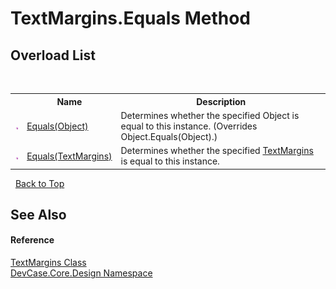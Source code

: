 # TextMargins.Equals Method 
 


## Overload List
&nbsp;<table><tr><th></th><th>Name</th><th>Description</th></tr><tr><td>![Public method](media/pubmethod.gif "Public method")</td><td><a href="M_DevCase_Core_Design_TextMargins_Equals_1">Equals(Object)</a></td><td>
Determines whether the specified Object is equal to this instance.
 (Overrides Object.Equals(Object).)</td></tr><tr><td>![Public method](media/pubmethod.gif "Public method")</td><td><a href="M_DevCase_Core_Design_TextMargins_Equals">Equals(TextMargins)</a></td><td>
Determines whether the specified <a href="T_DevCase_Core_Design_TextMargins">TextMargins</a> is equal to this instance.</td></tr></table>&nbsp;
<a href="#textmargins.equals-method">Back to Top</a>

## See Also


#### Reference
<a href="T_DevCase_Core_Design_TextMargins">TextMargins Class</a><br /><a href="N_DevCase_Core_Design">DevCase.Core.Design Namespace</a><br />